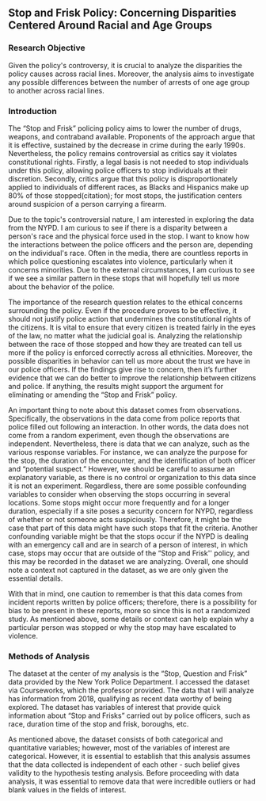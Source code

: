 ## Stop and Frisk Policy: Concerning Disparities Centered Around Racial and Age Groups

### Research Objective

Given the policy's controversy, it is crucial to analyze the disparities the policy causes across racial lines. Moreover, the analysis aims to investigate any possible differences between the number of arrests of one age group to another across racial lines. 

### Introduction

The “Stop and Frisk” policing policy aims to lower the number of drugs, weapons, and contraband available. Proponents of the approach argue that it is effective, sustained by the decrease in crime during the early 1990s. Nevertheless, the policy remains controversial as critics say it violates constitutional rights. Firstly, a legal basis is not needed to stop individuals under this policy, allowing police officers to stop individuals at their discretion. Secondly, critics argue that this policy is disproportionately applied to individuals of different races, as Blacks and Hispanics make up 80% of those stopped(citation); for most stops, the justification centers around suspicion of a person carrying a firearm. 

Due to the topic's controversial nature, I am interested in exploring the data from the NYPD. I am curious to see if there is a disparity between a person's race and the physical force used in the stop.  I want to know how the interactions between the police officers and the person are, depending on the individual's race. Often in the media, there are countless reports in which police questioning escalates into violence, particularly when it concerns minorities. Due to the external circumstances, I am curious to see if we see a similar pattern in these stops that will hopefully tell us more about the behavior of the police. 

The importance of the research question relates to the ethical concerns surrounding the policy. Even if the procedure proves to be effective, it should not justify police action that undermines the constitutional rights of the citizens. It is vital to ensure that every citizen is treated fairly in the eyes of the law, no matter what the judicial goal is. Analyzing the relationship between the race of those stopped and how they are treated can tell us more if the policy is enforced correctly across all ethnicities. Moreover, the possible disparities in behavior can tell us more about the trust we have in our police officers. If the findings give rise to concern, then it’s further evidence that we can do better to improve the relationship between citizens and police. If anything, the results might support the argument for eliminating or amending the “Stop and Frisk” policy.

An important thing to note about this dataset comes from observations. Specifically, the observations in the data come from police reports that police filled out following an interaction. In other words, the data does not come from a random experiment, even though the observations are independent. Nevertheless, there is data that we can analyze, such as the various response variables. For instance, we can analyze the purpose for the stop, the duration of the encounter, and the identification of both officer and “potential suspect.” However, we should be careful to assume an explanatory variable, as there is no control or organization to this data since it is not an experiment. Regardless, there are some possible confounding variables to consider when observing the stops occurring in several locations. Some stops might occur more frequently and for a longer duration, especially if a site poses a security concern for NYPD, regardless of whether or not someone acts suspiciously. Therefore, it might be the case that part of this data might have such stops that fit the criteria. Another confounding variable might be that the stops occur if the NYPD is dealing with an emergency call and are in search of a person of interest, in which case, stops may occur that are outside of the “Stop and Frisk'' policy, and this may be recorded in the dataset we are analyzing. Overall, one should note a context not captured in the dataset, as we are only given the essential details.

With that in mind, one caution to remember is that this data comes from incident reports written by police officers; therefore, there is a possibility for bias to be present in these reports, more so since this is not a randomized study. As mentioned above, some details or context can help explain why a particular person was stopped or why the stop may have escalated to violence. 

### Methods of Analysis
The dataset at the center of my analysis is the “Stop, Question and Frisk” data provided by the New York Police Department. I accessed the dataset via Courseworks, which the professor provided. The data that I will analyze has information from 2018, qualifying as recent data worthy of being explored. The dataset has variables of interest that provide quick information about “Stop and Frisks” carried out by police officers, such as race, duration time of the stop and frisk, boroughs, etc. 

As mentioned above, the dataset consists of both categorical and quantitative variables; however, most of the variables of interest are categorical. However, it is essential to establish that this analysis assumes that the data collected is independent of each other - such belief gives validity to the hypothesis testing analysis. Before proceeding with data analysis, it was essential to remove data that were incredible outliers or had blank values in the fields of interest.
